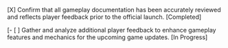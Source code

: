 [X] Confirm that all gameplay documentation has been accurately reviewed and reflects player feedback prior to the official launch. [Completed]

[- [ ] Gather and analyze additional player feedback to enhance gameplay features and mechanics for the upcoming game updates. [In Progress]